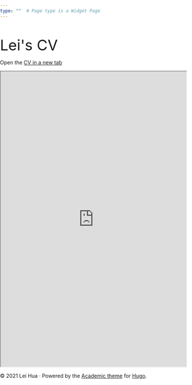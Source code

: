 ```yaml
---
type: ""  # Page type is a Widget Page
---
```

&nbsp;&nbsp;&nbsp;&nbsp;

<article class=article><div class="article-container pt-0"><h>Lei's CV</h><div class=article-metadata></div></div>

<style>
html, body {
                width: 100%;
                height: 100%;
                margin: 0;
                padding: 0;
                background-color: white;
            }
  
h {
  font-size: 40px;
}
</style>

<div class=article-container><div class=article-style><p>Open the
<a href=https://drive.google.com/file/d/1l66cByJDQf6FLQPA-rFwVyDKqQPRFCgY target=_blank rel=noopener>CV in a new tab</a></p><div class=iframe_container><iframe src=https://drive.google.com/file/d/1l66cByJDQf6FLQPA-rFwVyDKqQPRFCgY/preview width="100%" height=800></iframe></div></div></div></article>

<script src=https://cdnjs.cloudflare.com/ajax/libs/jquery/3.4.1/jquery.min.js integrity="sha256-CSXorXvZcTkaix6Yvo6HppcZGetbYMGWSFlBw8HfCJo=" crossorigin=anonymous></script>

<script src=https://cdnjs.cloudflare.com/ajax/libs/jquery.imagesloaded/4.1.4/imagesloaded.pkgd.min.js integrity="sha256-lqvxZrPLtfffUl2G/e7szqSvPBILGbwmsGE1MKlOi0Q=" crossorigin=anonymous></script>

<script src=https://cdnjs.cloudflare.com/ajax/libs/jquery.isotope/3.0.6/isotope.pkgd.min.js integrity="sha256-CBrpuqrMhXwcLLUd5tvQ4euBHCdh7wGlDfNz8vbu/iI=" crossorigin=anonymous></script>

<script src=https://cdnjs.cloudflare.com/ajax/libs/fancybox/3.5.7/jquery.fancybox.min.js integrity="sha256-yt2kYMy0w8AbtF89WXb2P1rfjcP/HTHLT7097U8Y5b8=" crossorigin=anonymous></script>

<script src=https://cdnjs.cloudflare.com/ajax/libs/highlight.js/9.15.10/highlight.min.js integrity="sha256-1zu+3BnLYV9LdiY85uXMzii3bdrkelyp37e0ZyTAQh0=" crossorigin=anonymous></script>

<script src=https://cdnjs.cloudflare.com/ajax/libs/highlight.js/9.15.10/languages/r.min.js></script>

<script src=https://cdnjs.cloudflare.com/ajax/libs/leaflet/1.5.1/leaflet.js integrity="sha256-EErZamuLefUnbMBQbsEqu1USa+btR2oIlCpBJbyD4/g=" crossorigin=anonymous></script>

<script>const code_highlighting=true;</script><script>const search_config={"indexURI":"/index.json","minLength":1,"threshold":0.3};const i18n={"no_results":"No results found","placeholder":"Search...","results":"results found"};const content_type={'post':"Posts",'project':"Projects",'publication':"Publications",'talk':"Talks"};</script>

<script id=search-hit-fuse-template type=text/x-template>
      <div class="search-hit" id="summary-{{key}}">
      <div class="search-hit-content">
        <div class="search-hit-name">
          <a href="{{relpermalink}}">{{title}}</a>
          <div class="article-metadata search-hit-type">{{type}}</div>
          <p class="search-hit-description">{{snippet}}</p>
        </div>
      </div>
      </div>
</script><script src=https://cdnjs.cloudflare.com/ajax/libs/fuse.js/3.2.1/fuse.min.js integrity="sha256-VzgmKYmhsGNNN4Ph1kMW+BjoYJM2jV5i4IlFoeZA9XI=" crossorigin=anonymous></script><script src=https://cdnjs.cloudflare.com/ajax/libs/mark.js/8.11.1/jquery.mark.min.js integrity="sha256-4HLtjeVgH0eIB3aZ9mLYF6E8oU5chNdjU6p6rrXpl9U=" crossorigin=anonymous></script><script src=/js/academic.min.a0d331bcd05dbe8b31e244f796710f08.js></script>

<div class=container><footer class=site-footer><p class=powered-by>© 2021 Lei Hua &#183;
Powered by the
<a href=https://sourcethemes.com/academic/ target=_blank rel=noopener>Academic theme</a> for
<a href=https://gohugo.io target=_blank rel=noopener>Hugo</a>.
